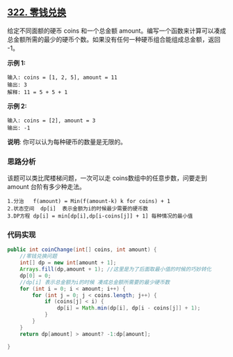 ## [322. 零钱兑换](https://leetcode-cn.com/problems/coin-change/)

给定不同面额的硬币 coins 和一个总金额 amount。编写一个函数来计算可以凑成总金额所需的最少的硬币个数。如果没有任何一种硬币组合能组成总金额，返回 -1。

**示例 1:**

```
输入: coins = [1, 2, 5], amount = 11
输出: 3 
解释: 11 = 5 + 5 + 1
```

**示例 2:**

```
输入: coins = [2], amount = 3
输出: -1
```

**说明**:
你可以认为每种硬币的数量是无限的。

### 思路分析

该题可以类比爬楼梯问题，一次可以走 coins数组中的任意步数，问要走到amount 台阶有多少种走法。

```
1.分治   f(amount) = Min(f(amount-k) k for coins) + 1
2.状态空间  dp[i]  表示金额为i的时候最少需要的硬币数
3.DP方程 dp[i] = min[dp[i],dp[i-coins[j]] + 1] 每种情况的最小值
```

### 代码实现

```java
public int coinChange(int[] coins, int amount) {
    //零钱兑换问题
    int[] dp = new int[amount + 1];
    Arrays.fill(dp,amount + 1); //这里是为了后面取最小值的时候的巧妙转化
    dp[0] = 0;
    //dp[i] 表示总金额为i的时候 凑成总金额所需要的最少硬币数
    for (int i = 0; i < amount; i++) {
        for (int j = 0; j < coins.length; j++) {
            if (coins[j] < i) {
                dp[i] = Math.min(dp[i], dp[i - coins[j]] + 1);
            }
        }
    }
    return dp[amount] > amount? -1:dp[amount];

}
```

